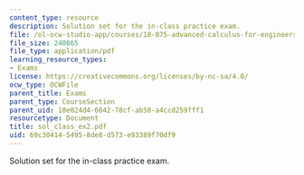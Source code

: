 ```yaml
---
content_type: resource
description: Solution set for the in-class practice exam.
file: /ol-ocw-studio-app/courses/18-075-advanced-calculus-for-engineers-fall-2004/69c3041454958de8d573e93389f70df9_sol_class_ex2.pdf
file_size: 240665
file_type: application/pdf
learning_resource_types:
- Exams
license: https://creativecommons.org/licenses/by-nc-sa/4.0/
ocw_type: OCWFile
parent_title: Exams
parent_type: CourseSection
parent_uid: 18e024d4-6042-78cf-ab50-a4ccd259fff1
resourcetype: Document
title: sol_class_ex2.pdf
uid: 69c30414-5495-8de8-d573-e93389f70df9
---
```

Solution set for the in-class practice exam.